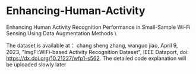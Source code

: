 # Enhancing-Human-Activity
Enhancing Human Activity Recognition Performance in Small-Sample Wi-Fi Sensing Using Data Augmentation Methods \\

The dataset is available at： chang sheng zhang, wanguo jiao, April 9, 2023, "ImgFi:WiFi-based Activity Recognition Dateset", IEEE Dataport, doi: https://dx.doi.org/10.21227/wfp1-s562. The detailed code explanation will be uploaded slowly later
